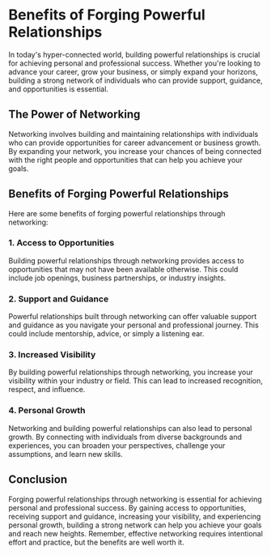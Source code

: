 Benefits of Forging Powerful Relationships
========================================================

In today's hyper-connected world, building powerful relationships is crucial for achieving personal and professional success. Whether you're looking to advance your career, grow your business, or simply expand your horizons, building a strong network of individuals who can provide support, guidance, and opportunities is essential.

The Power of Networking
-----------------------

Networking involves building and maintaining relationships with individuals who can provide opportunities for career advancement or business growth. By expanding your network, you increase your chances of being connected with the right people and opportunities that can help you achieve your goals.

Benefits of Forging Powerful Relationships
------------------------------------------

Here are some benefits of forging powerful relationships through networking:

### 1. Access to Opportunities

Building powerful relationships through networking provides access to opportunities that may not have been available otherwise. This could include job openings, business partnerships, or industry insights.

### 2. Support and Guidance

Powerful relationships built through networking can offer valuable support and guidance as you navigate your personal and professional journey. This could include mentorship, advice, or simply a listening ear.

### 3. Increased Visibility

By building powerful relationships through networking, you increase your visibility within your industry or field. This can lead to increased recognition, respect, and influence.

### 4. Personal Growth

Networking and building powerful relationships can also lead to personal growth. By connecting with individuals from diverse backgrounds and experiences, you can broaden your perspectives, challenge your assumptions, and learn new skills.

Conclusion
----------

Forging powerful relationships through networking is essential for achieving personal and professional success. By gaining access to opportunities, receiving support and guidance, increasing your visibility, and experiencing personal growth, building a strong network can help you achieve your goals and reach new heights. Remember, effective networking requires intentional effort and practice, but the benefits are well worth it.
